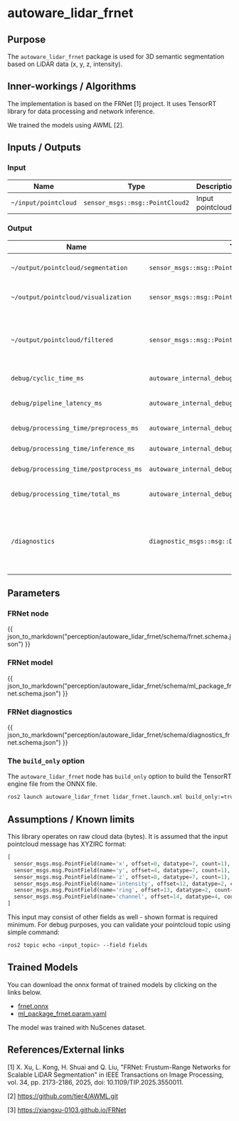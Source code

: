 # autoware_lidar_frnet

## Purpose

The `autoware_lidar_frnet` package is used for 3D semantic segmentation based on LiDAR data (x, y, z, intensity).

## Inner-workings / Algorithms

The implementation is based on the FRNet [1] project. It uses TensorRT library for data processing and network inference.

We trained the models using AWML [2].

## Inputs / Outputs

### Input

| Name                 | Type                            | Description       |
| -------------------- | ------------------------------- | ----------------- |
| `~/input/pointcloud` | `sensor_msgs::msg::PointCloud2` | Input pointcloud. |

### Output

| Name                                   | Type                                                | Description                                                  |
| -------------------------------------- | --------------------------------------------------- | ------------------------------------------------------------ |
| `~/output/pointcloud/segmentation`     | `sensor_msgs::msg::PointCloud2`                     | XYZ cloud with class ID field.                               |
| `~/output/pointcloud/visualization`    | `sensor_msgs::msg::PointCloud2`                     | XYZ cloud with RGB field.                                    |
| `~/output/pointcloud/filtered`         | `sensor_msgs::msg::PointCloud2`                     | Input format cloud after removing specified point's class.   |
| `debug/cyclic_time_ms`                 | `autoware_internal_debug_msgs::msg::Float64Stamped` | Cyclic time (ms).                                            |
| `debug/pipeline_latency_ms`            | `autoware_internal_debug_msgs::msg::Float64Stamped` | Pipeline latency time (ms).                                  |
| `debug/processing_time/preprocess_ms`  | `autoware_internal_debug_msgs::msg::Float64Stamped` | Preprocess (ms).                                             |
| `debug/processing_time/inference_ms`   | `autoware_internal_debug_msgs::msg::Float64Stamped` | Inference time (ms).                                         |
| `debug/processing_time/postprocess_ms` | `autoware_internal_debug_msgs::msg::Float64Stamped` | Postprocess time (ms).                                       |
| `debug/processing_time/total_ms`       | `autoware_internal_debug_msgs::msg::Float64Stamped` | Total processing time (ms).                                  |
| `/diagnostics`                         | `diagnostic_msgs::msg::DiagnosticArray`             | Node diagnostics with respect to processing time constraints |

## Parameters

### FRNet node

{{ json_to_markdown("perception/autoware_lidar_frnet/schema/frnet.schema.json") }}

### FRNet model

{{ json_to_markdown("perception/autoware_lidar_frnet/schema/ml_package_frnet.schema.json") }}

### FRNet diagnostics

{{ json_to_markdown("perception/autoware_lidar_frnet/schema/diagnostics_frnet.schema.json") }}

### The `build_only` option

The `autoware_lidar_frnet` node has `build_only` option to build the TensorRT engine file from the ONNX file.

```bash
ros2 launch autoware_lidar_frnet lidar_frnet.launch.xml build_only:=true
```

## Assumptions / Known limits

This library operates on raw cloud data (bytes). It is assumed that the input pointcloud message has XYZIRC format:

```python
[
  sensor_msgs.msg.PointField(name='x', offset=0, datatype=7, count=1),
  sensor_msgs.msg.PointField(name='y', offset=4, datatype=7, count=1),
  sensor_msgs.msg.PointField(name='z', offset=8, datatype=7, count=1),
  sensor_msgs.msg.PointField(name='intensity', offset=12, datatype=2, count=1),
  sensor_msgs.msg.PointField(name='ring', offset=13, datatype=2, count=1),
  sensor_msgs.msg.PointField(name='channel', offset=14, datatype=4, count=1)
]
```

This input may consist of other fields as well - shown format is required minimum.
For debug purposes, you can validate your pointcloud topic using simple command:

```bash
ros2 topic echo <input_topic> --field fields
```

## Trained Models

You can download the onnx format of trained models by clicking on the links below.

- [frnet.onnx](TODO)
- [ml_package_frnet.param.yaml](TODO)

The model was trained with NuScenes dataset.

## References/External links

[1] X. Xu, L. Kong, H. Shuai and Q. Liu, "FRNet: Frustum-Range Networks for Scalable LiDAR Segmentation" in IEEE Transactions on Image Processing, vol. 34, pp. 2173-2186, 2025, doi: 10.1109/TIP.2025.3550011. <!-- cspell:disable-line -->

[2] <https://github.com/tier4/AWML.git>

[3] <https://xiangxu-0103.github.io/FRNet>

